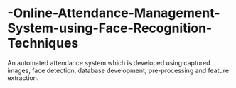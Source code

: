 # -Online-Attendance-Management-System-using-Face-Recognition-Techniques
 An automated attendance system which is developed using captured images, face detection, database development, pre-processing and feature extraction. 
